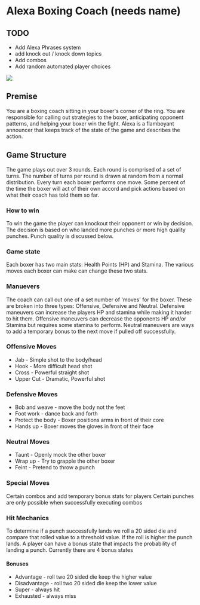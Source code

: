 # Alexa Boxing Coach (needs name)

## TODO
* Add Alexa Phrases system
* add knock out / knock down topics
* Add combos
* Add random automated player choices



![](https://snescentral.com/0/9/1/0913/screen03.png)

## Premise

You are a boxing coach sitting in your boxer's corner of the ring. You are responsible for calling out strategies to the boxer, anticipating opponent patterns, and helping your boxer win the fight. Alexa is a flamboyant announcer that keeps track of the state of the game and describes the action.


## Game Structure

The game plays out over 3 rounds. Each round is comprised of a set of turns. The number of turns per round is drawn at random from a normal distribution. Every turn each boxer performs one move. Some percent of the time the boxer will act of their own accord and pick actions based on what their coach has told them so far.

### How to win

To win the game the player can knockout their opponent or win by decision. The decision is based on who landed more punches or more high quality punches. Punch quality is discussed below.

### Game state

Each boxer has two main stats: Health Points (HP) and Stamina. The various moves each boxer can make can change these two stats.

### Manuevers

The coach can call out one of a set number of 'moves' for the boxer. These are broken into three types: Offensive, Defensive and Neutral. Defensive maneuvers can increase the players HP and stamina while making it harder to hit them. Offensive maneuvers can decrease the opponents HP and/or Stamina but requires some stamina to perform. Neutral maneuvers are ways to add a temporary bonus to the next move if pulled off successfully.

### Offensive Moves
* Jab - Simple shot to the body/head
* Hook - More difficult head shot
* Cross - Powerful straight shot
* Upper Cut - Dramatic, Powerful shot

### Defensive Moves
* Bob and weave - move the body not the feet
* Foot work - dance back and forth
* Protect the body - Boxer positions arms in front of their core
* Hands up - Boxer moves the gloves in front of their face

### Neutral Moves
* Taunt - Openly mock the other boxer
* Wrap up - Try to grapple the other boxer
* Feint - Pretend to throw a punch

### Special Moves
Certain combos and add temporary bonus stats for players
Certain punches are only possible when successfully executing combos


### Hit Mechanics
To determine if a punch successfully lands we roll a 20 sided die and compare that rolled value to a threshold value. If the roll is higher the punch lands. A player can have a bonus state that impacts the probability of landing a punch. Currently there are 4 bonus states 

#### Bonuses
* Advantage - roll two 20 sided die keep the higher value 
* Disadvantage - roll two 20 sided die keep the lower value 
* Super - always hit
* Exhausted - always miss
